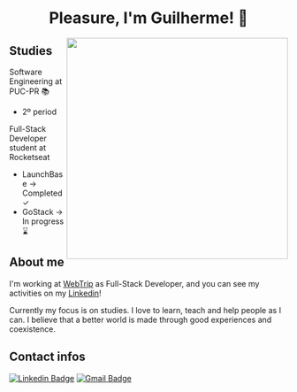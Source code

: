 <h1 align="center">
  Pleasure, I'm Guilherme! 👋
</h1>

<img align="right" width="400" height="400" src="http://webtrip.tur.br/ass/Programmer.png">

## Studies

Software Engineering at PUC-PR 📚

- 2º period

Full-Stack Developer student at Rocketseat
- LaunchBase → Completed ✓
- GoStack → In progress ⌛️

## About me

I'm working at [WebTrip](http://webtrip.tur.br) as Full-Stack Developer, and you can see my activities on my [Linkedin](https://www.linkedin.com/in/guilherme-illescas/)!

Currently my focus is on studies. I love to learn, teach and help people as I can. I believe that a better world is made through good experiences and coexistence.


## Contact infos
[![Linkedin Badge](https://img.shields.io/badge/-guilhermeillescas-blue?style=flat-square&logo=Linkedin&logoColor=white&link=https://www.linkedin.com/in/guilherme-illescas/)](https://www.linkedin.com/in/guilherme-illescas/)
[![Gmail Badge](https://img.shields.io/badge/-gui.illescas@gmail.com-c14438?style=flat-square&logo=Gmail&logoColor=white&link=mailto:gui.illescas@gmail.com)](mailto:gui.illescas@gmail.com)
